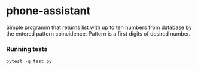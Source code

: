 # phone-assistant
Simple programm that returns list with up to ten numbers from database by the entered pattern coincidence. Pattern is a first digits of desired number.

### Running tests
    pytest -q test.py